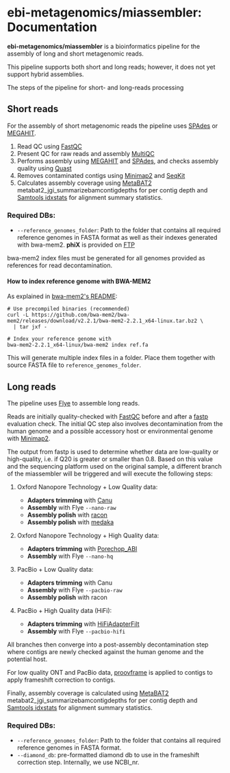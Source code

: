# ebi-metagenomics/miassembler: Documentation

**ebi-metagenomics/miassembler** is a bioinformatics pipeline for the assembly of long and short metagenomic reads.

This pipeline supports both short and long reads; however, it does not yet support hybrid assemblies.

The steps of the pipeline for short- and long-reads processing

## Short reads

For the assembly of short metagenomic reads the pipeline uses [SPAdes](https://doi.org/10.1089/cmb.2012.0021) or [MEGAHIT](https://doi.org/10.1093/bioinformatics/btv033).

1. Read QC using [FastQC](https://www.bioinformatics.babraham.ac.uk/projects/fastqc/)
2. Present QC for raw reads and assembly [MultiQC](http://multiqc.info/)
3. Performs assembly using [MEGAHIT](https://github.com/voutcn/megahit) and [SPAdes](http://cab.spbu.ru/software/spades/), and checks assembly quality using [Quast](http://quast.sourceforge.net/quast)
4. Removes contaminated contigs using [Minimap2](https://github.com/lh3/minimap2) and [SeqKit](https://bioinf.shenwei.me/seqkit/)
5. Calculates assembly coverage using [MetaBAT2](https://bitbucket.org/berkeleylab/metabat/src/master/) metabat2_jgi_summarizebamcontigdepths for per contig depth and [Samtools idxstats](http://www.htslib.org/doc/samtools-idxstats.html) for alignment summary statistics.

### Required DBs:

- `--reference_genomes_folder`: Path to the folder that contains all required reference genomes in FASTA format as well as their indexes generated with bwa-mem2. **phiX** is provided on [FTP](https://ftp.ebi.ac.uk/pub/databases/metagenomics/pipelines/references/)

bwa-mem2 index files must be generated for all genomes provided as references for read decontamination.

#### How to index reference genome with BWA-MEM2

As explained in [bwa-mem2's README](https://github.com/bwa-mem2/bwa-mem2?tab=readme-ov-file#getting-started):

```
# Use precompiled binaries (recommended)
curl -L https://github.com/bwa-mem2/bwa-mem2/releases/download/v2.2.1/bwa-mem2-2.2.1_x64-linux.tar.bz2 \
  | tar jxf -

# Index your reference genome with
bwa-mem2-2.2.1_x64-linux/bwa-mem2 index ref.fa
```

This will generate multiple index files in a folder. Place them together with source FASTA file to `reference_genomes_folder`.

## Long reads

The pipeline uses [Flye](https://github.com/mikolmogorov/Flye) to assemble long reads.

Reads are initially quality-checked with [FastQC](https://www.bioinformatics.babraham.ac.uk/projects/fastqc/) before and after a [fastp](https://github.com/OpenGene/fastp) evaluation check. The initial QC step also involves decontamination from the human genome and a possible accessory host or environmental genome with [Minimap2](https://github.com/lh3/minimap2).

The output from fastp is used to determine whether data are low-quality or high-quality, i.e. if Q20 is greater or smaller than 0.8. Based on this value and the sequencing platform used on the original sample, a different branch of the miassembler will be triggered and will execute the following steps:

1. Oxford Nanopore Technology + Low Quality data:

   - **Adapters trimming** with [Canu](https://canu.readthedocs.io/en/latest/)
   - **Assembly** with Flye `--nano-raw`
   - **Assembly polish** with [racon](https://github.com/isovic/racon)
   - **Assembly polish** with [medaka](https://github.com/nanoporetech/medaka)

2. Oxford Nanopore Technology + High Quality data:

   - **Adapters trimming** with [Porechop_ABI](https://github.com/bonsai-team/Porechop_ABI)
   - **Assembly** with Flye `--nano-hq`

3. PacBio + Low Quality data:

   - **Adapters trimming** with Canu
   - **Assembly** with Flye `--pacbio-raw`
   - **Assembly polish** with racon

4. PacBio + High Quality data (HiFi):

   - **Adapters trimming** with [HiFiAdapterFilt](https://github.com/sheinasim-USDA/HiFiAdapterFilt)
   - **Assembly** with Flye `--pacbio-hifi`

All branches then converge into a post-assembly decontamination step where contigs are newly checked against the human genome and the potential host.

For low quality ONT and PacBio data, [proovframe](https://github.com/thackl/proovframe) is applied to contigs to apply frameshift correction to contigs.

Finally, assembly coverage is calculated using [MetaBAT2](https://bitbucket.org/berkeleylab/metabat/src/master/) metabat2_jgi_summarizebamcontigdepths for per contig depth and [Samtools idxstats](http://www.htslib.org/doc/samtools-idxstats.html) for alignment summary statistics.

### Required DBs:

- `--reference_genomes_folder`: Path to the folder that contains all required reference genomes in FASTA format.
- `--diamond_db`: pre-formatted diamond db to use in the frameshift correction step. Internally, we use NCBI_nr.
